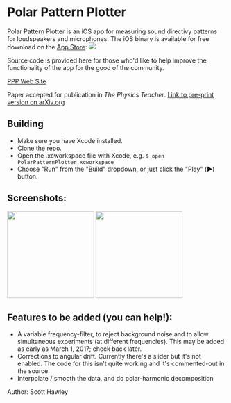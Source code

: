 # Polar Pattern Plotter

Polar Pattern Plotter is an iOS app for measuring sound directivy patterns for loudspeakers and microphones.  The iOS binary is available for free download on the [App Store](https://appsto.re/us/Mfvadb.i): 
<a href="https://itunes.apple.com/us/app/polar-pattern-plotter/id1124159846?mt=8"><img src="http://www.scotthawley.com/ppp/app_store_badge.svg"></a>

Source code is provided here for those who'd like to help improve the functionality of the app for the good of the community.

[PPP Web Site](http://www.scotthawley.com/ppp/)

Paper accepted for publication in *The Physics Teacher*.  [Link to pre-print version on arXiv.org](https://arxiv.org/abs/1702.06072)

## Building

* Make sure you have Xcode installed.
* Clone the repo.
* Open the .xcworkspace file with Xcode, e.g. `$ open PolarPatternPlotter.xcworkspace`
* Choose "Run" from the "Build" dropdown, or just click the "Play" (▶️) button.

## Screenshots:

<img src="http://www.scotthawley.com/ppp/screenshot_real_sm57.jpg" width=200px>
<img src="http://www.scotthawley.com/ppp/screenshot_twospeakers_250hz_.PNG" width=200px>


## Features to be added (you can help!):
* A variable frequency-filter, to reject background noise and to allow simultaneous experiments (at different frequencies).  This may be added as early as March 1, 2017; check back later.
* Corrections to angular drift.  Currently there's a slider but it's not enabled.  The code for this isn't quite working and it's commented-out in the source.
* Interpolate / smooth the data, and do polar-harmonic decomposition


Author: Scott Hawley

